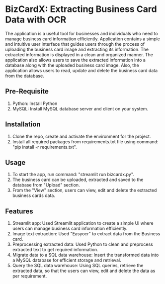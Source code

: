 # BizCardX: Extracting Business Card Data with OCR
The application is a useful tool for businesses and individuals who need to manage business card information efficiently.
Application contains a simple and intuitive user interface that guides users through the process of uploading the business card image and extracting its information. The extracted information is displayed in a clean and organized manner. The application also allows users to save the extracted information into a database along with the uploaded business card image. Also, the application allows users to read, update and delete the business card data from the database.

## Pre-Requisite
1) Python: Install Python
2) MySQL: Install MySQL database server and client on your system.

## Installation
1) Clone the repo, create and activate the environment for the project.
2) Install all required packages from requirements.txt file using command: "pip install -r requirements.txt".

## Usage
1) To start the app, run command: "streamlit run bizcardx.py".
2) The business card can be uploaded, extracted and saved to the database from "Upload" section.
3) From the "View" section, users can view, edit and delete the extracted business cards data.

## Features
1) Streamlit app: Used Streamlit application to create a simple UI where users can manage business card information efficiently.
2) Image text extraction: Used "Easyocr" to extract data from the Business card.
3) Preprocessing extracted data: Used Python to clean and preprocess extracted text to get required information.
4) Migrate data to a SQL data warehouse: Insert the transformed data into a MySQL database for efficient storage and retrieval.
5) Query the SQL data warehouse: Using SQL queries, retrieve the extracted data, so that the users can view, edit and delete the data as per requirement.



